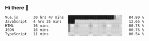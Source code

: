 ### Hi there 👋

<!--
**xin-code/Xin-code** is a ✨ _special_ ✨ repository because its `README.md` (this file) appears on your GitHub profile.

Here are some ideas to get you started:
<!--START_SECTION:waka-->
```text
Vue.js       30 hrs 47 mins  █████████████████████▒░░░   84.80 % 
JavaScript   4 hrs 35 mins   ███░░░░░░░░░░░░░░░░░░░░░░   12.66 % 
HTML         16 mins         ▒░░░░░░░░░░░░░░░░░░░░░░░░   00.78 % 
JSON         16 mins         ▒░░░░░░░░░░░░░░░░░░░░░░░░   00.76 % 
TypeScript   11 mins         ░░░░░░░░░░░░░░░░░░░░░░░░░   00.54 % 
```
<!--END_SECTION:waka-->
